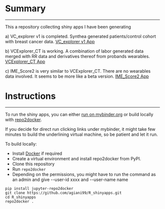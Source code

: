 # Summary
---------

This a repository collecting shiny apps I have been generating

a) VC_explorer v1 is completed. Synthea generated patients/control cohort with breast cancer data. [VC_explorer v1 App](https://mybinder.org/v2/gh/agiani99/R_shinyapps/master?urlpath=shiny/VC_explorer_v1/)

b) VCExplorer_CT is working. A combination of labor generated data merged with RR data and derivatives thereof from probands wearables. [VCExplorer_CT App](https://mybinder.org/v2/gh/agiani99/R_shinyapps/master?urlpath=shiny/VCExplorer_CT/)

c) IME_Score2 is very similar to VCExplorer_CT. There are no wearables data involved. It seems to be more like a beta version. [IME_Score2 App](https://mybinder.org/v2/gh/agiani99/R_shinyapps/master?urlpath=shiny/Vindex2/VCExplorerv2/)


# Instructions
--------------

To run the shiny apps, you can either [run on mybinder.org](https://mybinder.org/v2/gh/agiani99/R_shinyapps/) or build locally with [repo2docker](https://repo2docker.readthedocs.io/).

If you decide for direct run clicking links under mybinder, it might take few minutes to build the underlining virtual machine, so be patient and let it run.

To build locally:

 * Install [Docker](https://www.docker.com/) if required
 * Create a virtual environment and install repo2docker from PyPI.
 * Clone this repository
 * Run ``repo2docker``
 * Depending on the permissions, you might have to run the command as an admin and give --user-id xxxx and --user-name name 

```
pip install jupyter-repo2docker
git clone https://github.com/agiani99/R_shinyapps.git
cd R_shinyapps
repo2docker .
```
